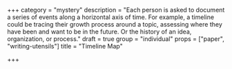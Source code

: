 +++
category = "mystery"
description = "Each person is asked to document a series of events along a horizontal axis of time. For example, a timeline could be tracing their growth process around a topic, assessing where they have been and want to be in the future. Or the history of an idea, organization, or process."
draft = true
group = "individual"
props = ["paper", "writing-utensils"]
title = "Timeline Map"

+++
